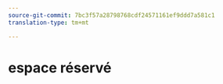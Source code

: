 ```yaml
---
source-git-commit: 7bc3f57a28798768cdf24571161ef9ddd7a581c1
translation-type: tm+mt

---
```

# espace réservé
